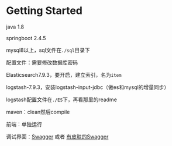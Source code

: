 # Getting Started

java 1.8

springboot 2.4.5

mysql8以上，sql文件在`./sql`目录下

配置文件：需要修改数据库密码

Elasticsearch7.9.3，要开启，建立索引，名为`item`

logstash-7.9.3，安装logstash-input-jdbc（做es和mysql的增量同步）

logstash配置文件在`./ES`下，再看那里的readme

maven：clean然后compile

前端：单独运行

调试界面：[Swagger](http://localhost:8090/swagger-ui.html ) 或者  [有皮肤的Swagger](http://localhost:8090/doc.html )


